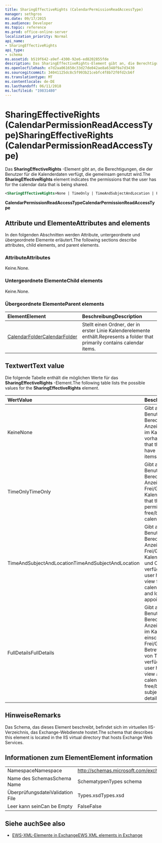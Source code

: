 ```yaml
---
title: SharingEffectiveRights (CalendarPermissionReadAccessType)
manager: sethgros
ms.date: 09/17/2015
ms.audience: Developer
ms.topic: reference
ms.prod: office-online-server
localization_priority: Normal
api_name:
- SharingEffectiveRights
api_type:
- schema
ms.assetid: b519f642-a9ef-4300-92e6-ed8202855fde
description: Das SharingEffectiveRights-Element gibt an, die Berechtigungen, die der Benutzer für die Kalenderdaten verfügt, die gemeinsam genutzt wird.
ms.openlocfilehash: e7d2aa061650c33d27de042ae8a6348f9a7d3430
ms.sourcegitcommit: 34041125dc8c5f993b21cebfc4f8b72f0fd2cb6f
ms.translationtype: MT
ms.contentlocale: de-DE
ms.lasthandoff: 06/11/2018
ms.locfileid: "19831480"
---
```

# <a name="sharingeffectiverights-calendarpermissionreadaccesstype"></a><span data-ttu-id="15728-103">SharingEffectiveRights (CalendarPermissionReadAccessType)</span><span class="sxs-lookup"><span data-stu-id="15728-103">SharingEffectiveRights (CalendarPermissionReadAccessType)</span></span>

<span data-ttu-id="15728-104">Das **SharingEffectiveRights** -Element gibt an, die Berechtigungen, die der Benutzer für die Kalenderdaten verfügt, die gemeinsam genutzt wird.</span><span class="sxs-lookup"><span data-stu-id="15728-104">The **SharingEffectiveRights** element indicates the permissions that the user has for the calendar data that is being shared.</span></span> 
  
```XML
<SharingEffectiveRights>None | TimeOnly | TimeAndSubjectAndLocation | FullDetails</SharingEffectiveRights>
```

 <span data-ttu-id="15728-105">**CalendarPermissionReadAccessType**</span><span class="sxs-lookup"><span data-stu-id="15728-105">**CalendarPermissionReadAccessType**</span></span>
## <a name="attributes-and-elements"></a><span data-ttu-id="15728-106">Attribute und Elemente</span><span class="sxs-lookup"><span data-stu-id="15728-106">Attributes and elements</span></span>

<span data-ttu-id="15728-107">In den folgenden Abschnitten werden Attribute, untergeordnete und übergeordnete Elemente erläutert.</span><span class="sxs-lookup"><span data-stu-id="15728-107">The following sections describe attributes, child elements, and parent elements.</span></span>
  
### <a name="attributes"></a><span data-ttu-id="15728-108">Attribute</span><span class="sxs-lookup"><span data-stu-id="15728-108">Attributes</span></span>

<span data-ttu-id="15728-109">Keine.</span><span class="sxs-lookup"><span data-stu-id="15728-109">None.</span></span>
  
### <a name="child-elements"></a><span data-ttu-id="15728-110">Untergeordnete Elemente</span><span class="sxs-lookup"><span data-stu-id="15728-110">Child elements</span></span>

<span data-ttu-id="15728-111">Keine.</span><span class="sxs-lookup"><span data-stu-id="15728-111">None.</span></span>
  
### <a name="parent-elements"></a><span data-ttu-id="15728-112">Übergeordnete Elemente</span><span class="sxs-lookup"><span data-stu-id="15728-112">Parent elements</span></span>

|<span data-ttu-id="15728-113">**Element**</span><span class="sxs-lookup"><span data-stu-id="15728-113">**Element**</span></span>|<span data-ttu-id="15728-114">**Beschreibung**</span><span class="sxs-lookup"><span data-stu-id="15728-114">**Description**</span></span>|
|:-----|:-----|
|[<span data-ttu-id="15728-115">CalendarFolder</span><span class="sxs-lookup"><span data-stu-id="15728-115">CalendarFolder</span></span>](calendarfolder.md) <br/> |<span data-ttu-id="15728-116">Stellt einen Ordner, der in erster Linie Kalenderelemente enthält.</span><span class="sxs-lookup"><span data-stu-id="15728-116">Represents a folder that primarily contains calendar items.</span></span>  <br/> |
   
## <a name="text-value"></a><span data-ttu-id="15728-117">Textwert</span><span class="sxs-lookup"><span data-stu-id="15728-117">Text value</span></span>

<span data-ttu-id="15728-118">Die folgende Tabelle enthält die möglichen Werte für das **SharingEffectiveRights** -Element.</span><span class="sxs-lookup"><span data-stu-id="15728-118">The following table lists the possible values for the **SharingEffectiveRights** element.</span></span> 
  
|<span data-ttu-id="15728-119">**Wert**</span><span class="sxs-lookup"><span data-stu-id="15728-119">**Value**</span></span>|<span data-ttu-id="15728-120">**Beschreibung**</span><span class="sxs-lookup"><span data-stu-id="15728-120">**Description**</span></span>|
|:-----|:-----|
|<span data-ttu-id="15728-121">Keine</span><span class="sxs-lookup"><span data-stu-id="15728-121">None</span></span>  <br/> |<span data-ttu-id="15728-122">Gibt an, dass der Benutzer die Berechtigung zum Anzeigen von Elementen im Kalender nicht vorhanden ist.</span><span class="sxs-lookup"><span data-stu-id="15728-122">Indicates that the user does not have permission to view items in the calendar.</span></span>  <br/> |
|<span data-ttu-id="15728-123">TimeOnly</span><span class="sxs-lookup"><span data-stu-id="15728-123">TimeOnly</span></span>  <br/> |<span data-ttu-id="15728-124">Gibt an, dass der Benutzer die Berechtigung zum Anzeigen der nur Frei/Gebucht-Zeit im Kalender hat.</span><span class="sxs-lookup"><span data-stu-id="15728-124">Indicates that the user has permission to view only free/busy time in the calendar.</span></span>  <br/> |
|<span data-ttu-id="15728-125">TimeAndSubjectAndLocation</span><span class="sxs-lookup"><span data-stu-id="15728-125">TimeAndSubjectAndLocation</span></span>  <br/> |<span data-ttu-id="15728-126">Gibt an, dass der Benutzer über die Berechtigung zum Anzeigen von Frei/Gebucht-Zeit in den Kalender und den Betreff und Ort von Terminen verfügt.</span><span class="sxs-lookup"><span data-stu-id="15728-126">Indicates that the user has permission to view free/busy time in the calendar and the subject and location of appointments.</span></span>  <br/> |
|<span data-ttu-id="15728-127">FullDetails</span><span class="sxs-lookup"><span data-stu-id="15728-127">FullDetails</span></span>  <br/> |<span data-ttu-id="15728-128">Gibt an, dass der Benutzer die Berechtigung zum Anzeigen aller Elemente im Kalender, einschließlich der Frei/Gebucht-Zeit und Betreff, Ort und Details von Terminen verfügt.</span><span class="sxs-lookup"><span data-stu-id="15728-128">Indicates that the user has permission to view all items in the calendar, including free/busy time and subject, location, and details of appointments.</span></span>  <br/> |
   
## <a name="remarks"></a><span data-ttu-id="15728-129">Hinweise</span><span class="sxs-lookup"><span data-stu-id="15728-129">Remarks</span></span>

<span data-ttu-id="15728-130">Das Schema, das dieses Element beschreibt, befindet sich im virtuellen IIS-Verzeichnis, das Exchange-Webdienste hostet.</span><span class="sxs-lookup"><span data-stu-id="15728-130">The schema that describes this element is located in the IIS virtual directory that hosts Exchange Web Services.</span></span>
  
## <a name="element-information"></a><span data-ttu-id="15728-131">Informationen zum Element</span><span class="sxs-lookup"><span data-stu-id="15728-131">Element information</span></span>

|||
|:-----|:-----|
|<span data-ttu-id="15728-132">Namespace</span><span class="sxs-lookup"><span data-stu-id="15728-132">Namespace</span></span>  <br/> |http://schemas.microsoft.com/exchange/services/2006/types  <br/> |
|<span data-ttu-id="15728-133">Name des Schemas</span><span class="sxs-lookup"><span data-stu-id="15728-133">Schema Name</span></span>  <br/> |<span data-ttu-id="15728-134">Schematypen</span><span class="sxs-lookup"><span data-stu-id="15728-134">Types schema</span></span>  <br/> |
|<span data-ttu-id="15728-135">Überprüfungsdatei</span><span class="sxs-lookup"><span data-stu-id="15728-135">Validation File</span></span>  <br/> |<span data-ttu-id="15728-136">Types.xsd</span><span class="sxs-lookup"><span data-stu-id="15728-136">Types.xsd</span></span>  <br/> |
|<span data-ttu-id="15728-137">Leer kann sein</span><span class="sxs-lookup"><span data-stu-id="15728-137">Can be Empty</span></span>  <br/> |<span data-ttu-id="15728-138">False</span><span class="sxs-lookup"><span data-stu-id="15728-138">False</span></span>  <br/> |
   
## <a name="see-also"></a><span data-ttu-id="15728-139">Siehe auch</span><span class="sxs-lookup"><span data-stu-id="15728-139">See also</span></span>



- [<span data-ttu-id="15728-140">EWS-XML-Elemente in Exchange</span><span class="sxs-lookup"><span data-stu-id="15728-140">EWS XML elements in Exchange</span></span>](ews-xml-elements-in-exchange.md)


